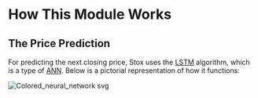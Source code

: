 # How This Module Works
## The Price Prediction
For predicting the next closing price, Stox uses the [LSTM](https://en.wikipedia.org/wiki/Long_short-term_memory) algorithm, which is a type of [ANN](https://en.wikipedia.org/wiki/Artificial_neural_network). Below is a pictorial representation of how it functions:

![Colored_neural_network svg](https://user-images.githubusercontent.com/82938580/119636988-ceacb780-be32-11eb-9223-9a3b2a7c7022.png)

